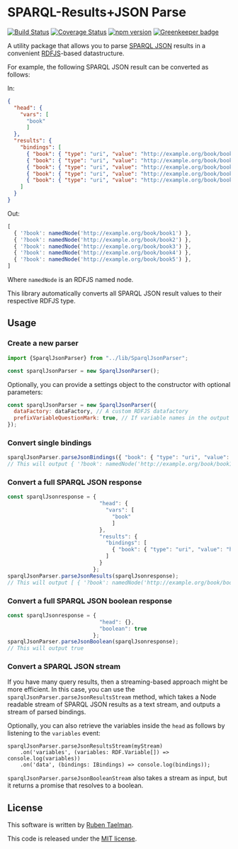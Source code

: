 # SPARQL-Results+JSON Parse

[![Build Status](https://travis-ci.org/rubensworks/sparqljson-parse.js.svg?branch=master)](https://travis-ci.org/rubensworks/sparqljson-parse.js)
[![Coverage Status](https://coveralls.io/repos/github/rubensworks/sparqljson-parse.js/badge.svg?branch=master)](https://coveralls.io/github/rubensworks/sparqljson-parse.js?branch=master)
[![npm version](https://badge.fury.io/js/sparqljson-parse.svg)](https://www.npmjs.com/package/sparqljson-parse) [![Greenkeeper badge](https://badges.greenkeeper.io/rubensworks/sparqljson-parse.js.svg)](https://greenkeeper.io/)

A utility package that allows you to parse [SPARQL JSON](https://www.w3.org/TR/sparql11-results-json/) results
in a convenient [RDFJS](http://rdf.js.org/)-based datastructure.

For example, the following SPARQL JSON result can be converted as follows:

In:
```json
{
  "head": {
    "vars": [
      "book"
      ]
  },
  "results": {
    "bindings": [
      { "book": { "type": "uri", "value": "http://example.org/book/book1" } },
      { "book": { "type": "uri", "value": "http://example.org/book/book2" } },
      { "book": { "type": "uri", "value": "http://example.org/book/book3" } },
      { "book": { "type": "uri", "value": "http://example.org/book/book4" } },
      { "book": { "type": "uri", "value": "http://example.org/book/book5" } }
    ]
  }
}
```

Out:
```javascript
[
  { '?book': namedNode('http://example.org/book/book1') },
  { '?book': namedNode('http://example.org/book/book2') },
  { '?book': namedNode('http://example.org/book/book3') },
  { '?book': namedNode('http://example.org/book/book4') },
  { '?book': namedNode('http://example.org/book/book5') },
]
```

Where `namedNode` is an RDFJS named node.

This library automatically converts all SPARQL JSON result values to their respective RDFJS type.

## Usage

### Create a new parser

```javascript
import {SparqlJsonParser} from "../lib/SparqlJsonParser";

const sparqlJsonParser = new SparqlJsonParser();
```

Optionally, you can provide a settings object to the constructor with optional parameters:
```javascript
const sparqlJsonParser = new SparqlJsonParser({
  dataFactory: dataFactory, // A custom RDFJS datafactory
  prefixVariableQuestionMark: true, // If variable names in the output should be prefixed with '?', default is false.
});
```

### Convert single bindings

```javascript
sparqlJsonParser.parseJsonBindings({ "book": { "type": "uri", "value": "http://example.org/book/book1" } })
// This will output { '?book': namedNode('http://example.org/book/book1') }
```

### Convert a full SPARQL JSON response

```javascript
const sparqlJsonresponse = {
                             "head": {
                               "vars": [
                                 "book"
                                 ]
                             },
                             "results": {
                               "bindings": [
                                 { "book": { "type": "uri", "value": "http://example.org/book/book1" } }
                               ]
                             }
                           };
sparqlJsonParser.parseJsonResults(sparqlJsonresponse);
// This will output [ { '?book': namedNode('http://example.org/book/book1') } ]
```

### Convert a full SPARQL JSON boolean response

```javascript
const sparqlJsonresponse = {
                             "head": {},
                             "boolean": true
                           };
sparqlJsonParser.parseJsonBoolean(sparqlJsonresponse);
// This will output true
```

### Convert a SPARQL JSON stream

If you have many query results, then a streaming-based approach might be more efficient.
In this case, you can use the `sparqlJsonParser.parseJsonResultsStream` method,
which takes a Node readable stream of SPARQL JSON results as a text stream,
and outputs a stream of parsed bindings.

Optionally, you can also retrieve the variables inside the `head`
as follows by listening to the `variables` event:
```
sparqlJsonParser.parseJsonResultsStream(myStream)
    .on('variables', (variables: RDF.Variable[]) => console.log(variables))
    .on('data', (bindings: IBindings) => console.log(bindings));
```

`sparqlJsonParser.parseJsonBooleanStream` also takes a stream as input,
but it returns a promise that resolves to a boolean.

## License
This software is written by [Ruben Taelman](http://rubensworks.net/).

This code is released under the [MIT license](http://opensource.org/licenses/MIT).

